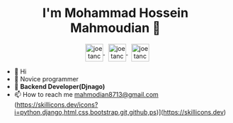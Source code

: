 <h1 align="center">I'm Mohammad Hossein Mahmoudian 👋  </h1>

<p align="center">
</a> &nbsp;
<a href="https://www.instagram.com/mhmdhosin.mahmodian/" target="blank"><img align="center"
            src="https://cdn.cdnlogo.com/logos/i/43/instagram-circle.svg" alt="joetancy" height="40" width="40" /> 
</a> &nbsp;
<a href="https://t.me/mahmodian8713" target="blank"><img align="center" 
            src="https://cdn.cdnlogo.com/logos/t/39/telegram.svg" alt="joetancy" height="40" width="40" />
</a>
</a> &nbsp;
<a href="https://www.linkedin.com/in/mohammad-hossein-mahmoudian-548574262/" target="blank"><img align="center" 
            src="https://cdn.cdnlogo.com/logos/l/78/linkedin-icon.svg" alt="joetancy" height="40" width="40" />
</a>
</p>
        
- 👋 Hi 
- 👀 Novice programmer
- 🌱 **Backend Developer(Djnago)**
- 📫 How to reach me mahmodian8713@gmail.com
(https://skillicons.dev/icons?i=python,django,html,css,bootstrap,git,github,ps)](https://skillicons.dev)

<!---
HoseiinTech/HoseiinTech is a ✨ special ✨ repository because its `README.md` (this file) appears on your GitHub profile.
You can click the Preview link to take a look at your changes.
--->

